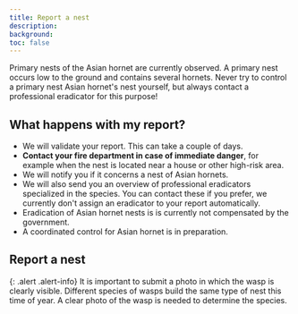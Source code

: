 ```yaml
---
title: Report a nest
description:
background:
toc: false
---
```


Primary nests of the Asian hornet are currently observed. A primary nest occurs low to the ground and contains several hornets. Never try to control a primary nest Asian hornet's nest yourself, but always contact a professional eradicator for this purpose!

## What happens with my report?

- We will validate your report. This can take a couple of days.
- **Contact your fire department in case of immediate danger**, for example when the nest is located near a house or other high-risk area.
- We will notify you if it concerns a nest of Asian hornets.
- We will also send you an overview of professional eradicators specialized in the species. You can contact these if you prefer, we currently don't assign an eradicator to your report automatically.
- Eradication of Asian hornet nests is is currently not compensated by the government.
- A coordinated control for Asian hornet is in preparation.

## Report a nest

{: .alert .alert-info}
It is important to submit a photo in which the wasp is clearly visible. Different species of wasps build the same type of nest this time of year. A clear photo of the wasp is needed to determine the species.

<form action="" method="POST" id="nest-report-form" class="needs-validation" enctype="multipart/form-data" novalidate></form>

<script type="text/javascript" src="https://maps.googleapis.com/maps/api/js?sensor=false&key=AIzaSyAC8CPgw0vcpkW8J6Etd3q0pn9cnmb1c7g"></script>
<script src="/assets/js/iasset.js"></script>
